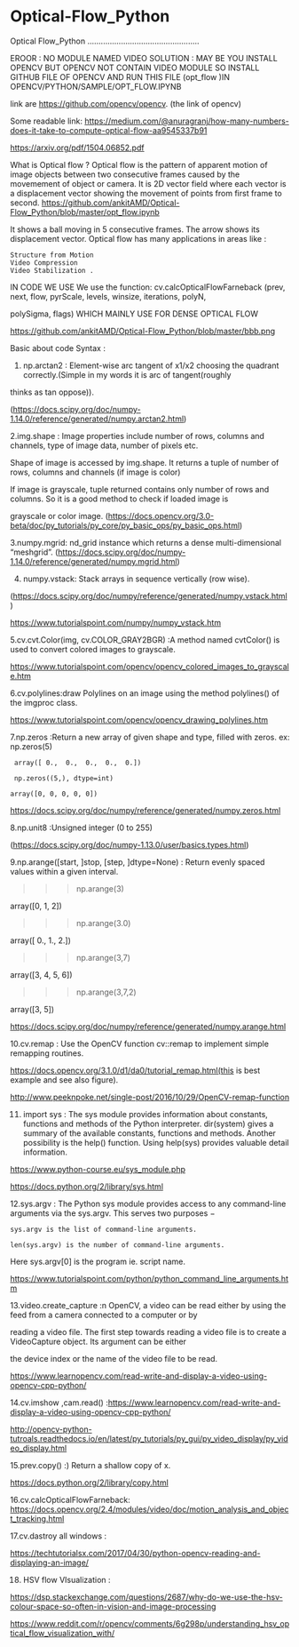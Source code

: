 # Optical-Flow_Python
Optical Flow_Python
..................................................

EROOR  : NO MODULE NAMED VIDEO 
SOLUTION : MAY BE YOU INSTALL OPENCV BUT OPENCV NOT CONTAIN VIDEO MODULE SO INSTALL GITHUB FILE OF OPENCV AND RUN THIS FILE (opt_flow )IN OPENCV/PYTHON/SAMPLE/OPT_FLOW.IPYNB 

link are https://github.com/opencv/opencv. (the link of opencv)

Some readable link: https://medium.com/@anuragranj/how-many-numbers-does-it-take-to-compute-optical-flow-aa9545337b91

https://arxiv.org/pdf/1504.06852.pdf

What is Optical flow ?
Optical flow is the pattern of apparent motion of image objects between two consecutive frames caused by the movemement of object or camera. It is 2D vector field where each vector is a displacement vector showing the movement of points from first frame to second.
                         https://github.com/ankitAMD/Optical-Flow_Python/blob/master/opt_flow.ipynb

It shows a ball moving in 5 consecutive frames. The arrow shows its displacement vector. Optical flow has many applications in areas like :

    Structure from Motion
    Video Compression
    Video Stabilization .
    
 IN CODE WE USE We use the function: cv.calcOpticalFlowFarneback (prev, next, flow, pyrScale, levels, winsize, iterations, polyN, 
 
 polySigma, flags) WHICH MAINLY USE FOR DENSE OPTICAL FLOW
 
https://github.com/ankitAMD/Optical-Flow_Python/blob/master/bbb.png



Basic about code Syntax :
1. np.arctan2 :  Element-wise arc tangent of x1/x2 choosing the quadrant correctly.(Simple in my words it is arc of tangent(roughly  

thinks as tan oppose)).

(https://docs.scipy.org/doc/numpy-1.14.0/reference/generated/numpy.arctan2.html)

2.img.shape : Image properties include number of rows, columns and channels, type of image data, number of pixels etc.

Shape of image is accessed by img.shape. It returns a tuple of number of rows, columns and channels (if image is color)

If image is grayscale, tuple returned contains only number of rows and columns. So it is a good method to check if loaded image is 

grayscale or color image.   (https://docs.opencv.org/3.0-beta/doc/py_tutorials/py_core/py_basic_ops/py_basic_ops.html)

3.numpy.mgrid:  nd_grid instance which returns a dense multi-dimensional “meshgrid”. (https://docs.scipy.org/doc/numpy-1.14.0/reference/generated/numpy.mgrid.html)

4. numpy.vstack:   Stack arrays in sequence vertically (row wise). 

(https://docs.scipy.org/doc/numpy/reference/generated/numpy.vstack.html)

https://www.tutorialspoint.com/numpy/numpy_vstack.htm

5.cv.cvt.Color(img, cv.COLOR_GRAY2BGR) :A method named cvtColor() is used to convert colored images to grayscale.

https://www.tutorialspoint.com/opencv/opencv_colored_images_to_grayscale.htm

6.cv.polylines:draw Polylines on an image using the method polylines() of the imgproc class.  

https://www.tutorialspoint.com/opencv/opencv_drawing_polylines.htm

7.np.zeros :Return a new array of given shape and type, filled with zeros. 
ex:  np.zeros(5)

     array([ 0.,  0.,  0.,  0.,  0.])
     
     np.zeros((5,), dtype=int)

    array([0, 0, 0, 0, 0])

https://docs.scipy.org/doc/numpy/reference/generated/numpy.zeros.html

8.np.unit8 :Unsigned integer (0 to 255)

(https://docs.scipy.org/doc/numpy-1.13.0/user/basics.types.html)

9.np.arange([start, ]stop, [step, ]dtype=None) : Return evenly spaced values within a given interval.

>>> np.arange(3)

array([0, 1, 2])

>>> np.arange(3.0)

array([ 0.,  1.,  2.])

>>> np.arange(3,7)

array([3, 4, 5, 6])

>>> np.arange(3,7,2)

array([3, 5])

https://docs.scipy.org/doc/numpy/reference/generated/numpy.arange.html

10.cv.remap : Use the OpenCV function cv::remap to implement simple remapping routines.

https://docs.opencv.org/3.1.0/d1/da0/tutorial_remap.html(this is best example and see also figure).

http://www.peeknpoke.net/single-post/2016/10/29/OpenCV-remap-function

11. import sys : The sys module provides information about constants, functions and methods of the Python interpreter. dir(system) gives a summary of the available constants, functions and methods. Another possibility is the help() function. Using help(sys) provides valuable detail information.

https://www.python-course.eu/sys_module.php

https://docs.python.org/2/library/sys.html

12.sys.argv : The Python sys module provides access to any command-line arguments via the sys.argv. This serves two purposes −

    sys.argv is the list of command-line arguments.

    len(sys.argv) is the number of command-line arguments.

Here sys.argv[0] is the program ie. script name.

https://www.tutorialspoint.com/python/python_command_line_arguments.htm

13.video.create_capture :n OpenCV, a video can be read either by using the feed from a camera connected to a computer or by 

reading a video file. The first step towards reading a video file is to create a VideoCapture object. Its argument can be either 

the device index or the name of the video file to be read.

https://www.learnopencv.com/read-write-and-display-a-video-using-opencv-cpp-python/

14.cv.imshow ,cam.read() :https://www.learnopencv.com/read-write-and-display-a-video-using-opencv-cpp-python/

http://opencv-python-tutroals.readthedocs.io/en/latest/py_tutorials/py_gui/py_video_display/py_video_display.html

15.prev.copy() :)     Return a shallow copy of x.

https://docs.python.org/2/library/copy.html

16.cv.calcOpticalFlowFarneback: https://docs.opencv.org/2.4/modules/video/doc/motion_analysis_and_object_tracking.html

17.cv.dastroy all windows :

https://techtutorialsx.com/2017/04/30/python-opencv-reading-and-displaying-an-image/
    

18. HSV flow VIsualization :

https://dsp.stackexchange.com/questions/2687/why-do-we-use-the-hsv-colour-space-so-often-in-vision-and-image-processing

https://www.reddit.com/r/opencv/comments/6g298p/understanding_hsv_optical_flow_visualization_with/















































